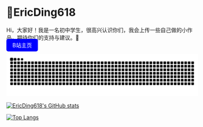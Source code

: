 # 🎨EricDing618
Hi，大家好！我是一名初中学生，很高兴认识你们，我会上传一些自己做的小作品，期待你们的支持与建议。🤗  
<a href="https://space.bilibili.com/696034939" style="padding:8px 16px; background:blue; color:white; border-radius:5px; text-decoration:none">B站主页</a>

<!-- 自动更新区块 -->
[![Contribution Snake](https://raw.githubusercontent.com/EricDing618/EricDing618/main/assets/github-snake.svg)](https://github.com/platane/snk)

[![EricDing618's GitHub stats](https://github-readme-stats.vercel.app/api?username=EricDing618)](https://githubfast.com/EricDing618/github-readme-stats)  

[![Top Langs](https://github-readme-stats.vercel.app/api/top-langs/?username=EricDing618)](https://githubfast.com/EricDing618/github-readme-stats)
